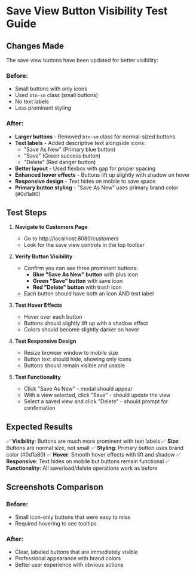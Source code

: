# Save View Button Visibility Test Guide

## Changes Made
The save view buttons have been updated for better visibility:

### Before:
- Small buttons with only icons
- Used `btn-sm` class (small buttons)
- No text labels
- Less prominent styling

### After:
- **Larger buttons** - Removed `btn-sm` class for normal-sized buttons
- **Text labels** - Added descriptive text alongside icons:
  - "Save As New" (Primary blue button)
  - "Save" (Green success button)  
  - "Delete" (Red danger button)
- **Better layout** - Used flexbox with gap for proper spacing
- **Enhanced hover effects** - Buttons lift up slightly with shadow on hover
- **Responsive design** - Text hides on mobile to save space
- **Primary button styling** - "Save As New" uses primary brand color (#0d1a80)

## Test Steps

1. **Navigate to Customers Page**
   - Go to http://localhost:8080/customers
   - Look for the save view controls in the top toolbar

2. **Verify Button Visibility**
   - Confirm you can see three prominent buttons:
     - **Blue "Save As New" button** with plus icon
     - **Green "Save" button** with save icon
     - **Red "Delete" button** with trash icon
   - Each button should have both an icon AND text label

3. **Test Hover Effects**
   - Hover over each button
   - Buttons should slightly lift up with a shadow effect
   - Colors should become slightly darker on hover

4. **Test Responsive Design**
   - Resize browser window to mobile size
   - Button text should hide, showing only icons
   - Buttons should remain visible and usable

5. **Test Functionality**
   - Click "Save As New" - modal should appear
   - With a view selected, click "Save" - should update the view
   - Select a saved view and click "Delete" - should prompt for confirmation

## Expected Results

✅ **Visibility**: Buttons are much more prominent with text labels
✅ **Size**: Buttons are normal size, not small
✅ **Styling**: Primary button uses brand color (#0d1a80)
✅ **Hover**: Smooth hover effects with lift and shadow
✅ **Responsive**: Text hides on mobile but buttons remain functional
✅ **Functionality**: All save/load/delete operations work as before

## Screenshots Comparison

### Before:
- Small icon-only buttons that were easy to miss
- Required hovering to see tooltips

### After:
- Clear, labeled buttons that are immediately visible
- Professional appearance with brand colors
- Better user experience with obvious actions